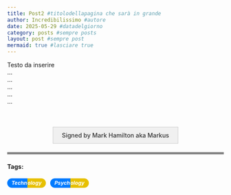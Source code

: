 ```yaml
---
title: Post2 #titolodellapagina che sarà in grande 
author: Incredibilissimo #autore
date: 2025-05-29 #datadelgiorno
category: posts #sempre posts
layout: post #sempre post
mermaid: true #lasciare true
---
```



Testo da inserire
<br>
...
<br>
...
<br>
...
<br>
...
<br>
...
<br>









<!-- Per aggiungere un tag copiare e incollare questo codice,prima del </div> e dopo il precedente blocco:

</h5>
  <h5 class="tag-item">
    <span class="pill pill-left">Psych</span><span class="pill pill-right">ology</span>
  </h5>

Una volta inserito tutto eliminare tutti questi commenti dalla pagina

Ricordarsi di modificare il signed by qua sotto,mettendo nome e nickname
-->
<br>
<div class="signed-box">Signed by Mark Hamilton aka Markus</div>


<hr class="black-bar">
<h4>Tags:</h4>
<div class="tags">
  <h5 class="tag-item">
    <span class="pill pill-left">Techn</span><span class="pill pill-right">ology</span>
  </h5>
  <h5 class="tag-item">
    <span class="pill pill-left">Psych</span><span class="pill pill-right">ology</span>
  </h5>
</div>
<br>


<!-- Codice per la grafica delle pillole,non modificare-->
<style>
  .tags {
    display: flex;
    gap: 10px;
    flex-wrap: wrap;
  }

  .tag-item {
    display: inline-flex;
    margin: 0;
    font-size: 12px;
    font-weight: bold;
    line-height: 1;
  }

  .pill {
    display: inline-block;
    color: #fff;
    line-height: 1;
  }

  .pill-left {
    background-color: #007BFF;
    border-top-left-radius: 20px;
    border-bottom-left-radius: 20px;
    padding: 5px 1px 5px 10px; /* meno spazio a destra */
  }

  .pill-right {
    background-color: #e7c000;
    border-top-right-radius: 20px;
    border-bottom-right-radius: 20px;
    padding: 5px 10px 5px 0px; /* meno spazio a sinistra */
  }

    .signed-box {
    background-color: #f0f0f0;     /* Colore grigio chiaro */
    color: #333;                   /* Colore del testo */
    padding: 10px 20px;            /* Spazio interno */
    border: 1px solid #ccc;        /* Bordo visibile */
    font-size: 14px;
    font-weight: 500;
    text-align: center;
    margin: 20px auto;             /* CENTRATURA ORIZZONTALE */
    width: fit-content;            /* Adatta la larghezza al contenuto */
  }
  .black-bar {
    border: none;
    height: 5px;
    background-color: grey;
    margin: 20px 0; /* spazio sopra e sotto */
    width: 100%;
  }
</style>





